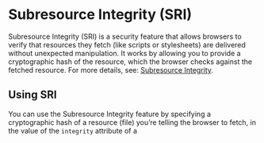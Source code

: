 <a id="frontend-subresource-integrity"></a>

# Subresource Integrity (SRI)

Subresource Integrity (SRI) is a security feature that allows browsers to verify that resources they fetch (like scripts or stylesheets) are delivered without unexpected manipulation.
It works by allowing you to provide a cryptographic hash of the resource, which the browser checks against the fetched resource.
For more details, see: [Subresource Integrity](https://developer.mozilla.org/en-US/docs/Web/Security/Subresource_Integrity).

## Using SRI

You can use the Subresource Integrity feature by specifying a cryptographic hash of a resource (file)
you’re telling the browser to fetch, in the value of the `integrity` attribute of a <script> element or a <link> element with rel=”stylesheet”, rel=”preload”.

#### HINT
This feature is enabled by default, to disable it, you can set the configuration option “oro_asset.subresource_integrity_enabled” to false.

Use the Twig `oro_integrity` function to add an `integrity` attribute with the appropriate hash for the asset, along with the \`\` crossorigin=”anonymous”\`\` attribute.

```twig
<script src="{{ '/build/default/app.js' }}" {{ oro_integrity('/build/default/app.js') }}></script>

<script src="{{ asset(src) }}" {{ oro_integrity(asset(src)) }}></script> // the same with asset function
```

#### NOTE
Make sure the resource you are adding integrity to is /build/default/app.js represented in `/build/<theme_name>/integrity.json`

Expected output:

```html
<script src="/build/default/app.js?v=e61610e4" integrity="sha384-DAILU17u6emSxfVg8atEESVcx0aMd5gHIbhmP9vx2BlXfdWSaQeRrRdVoXhnOwAQ" crossorigin="anonymous"></script>
```

#### NOTE
If the browser checks the resource hash and it is invalid, the resource will be blocked and an appropriate error will be displayed in console.

*Example of an error when the integrity check fails:*

#### WARNING
Failed to find a valid digest in the ‘integrity’ attribute for resource ‘/build/default/app.js?v=e61610e4’ with computed SHA-384 integrity ‘kIgiSxsSDNGNivgnro16TVNvrB3ct7PxuBrXu9sbQhsMqdUIei8bBcaXti/1uYi’. The resource has been blocked.
